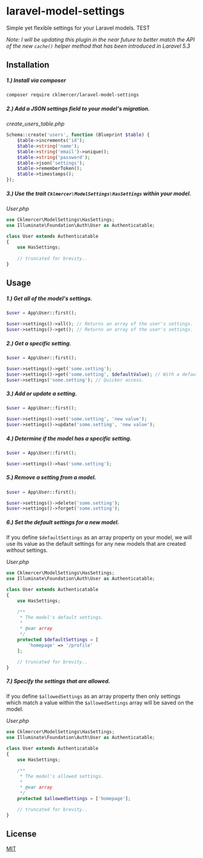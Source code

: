 # laravel-model-settings
Simple yet flexible settings for your Laravel models.
TEST

_Note: I will be updating this plugin in the near future to better match the API of the new `cache()` helper method that has been introduced in Laravel 5.3_

## Installation
##### 1.) Install via composer
```bash
composer require cklmercer/laravel-model-settings
```

##### 2.) Add a JSON settings field to your model's migration.
_create_users_table.php_ 
```php
Schema::create('users', function (Blueprint $table) {
    $table->increments('id');
    $table->string('name');
    $table->string('email')->unique();
    $table->string('password');
    $table->json('settings');
    $table->rememberToken();
    $table->timestamps();
});
```

##### 3.) Use the trait `Cklmercer\ModelSettings\HasSettings` within your model.
_User.php_
```php
use Cklmercer\ModelSettings\HasSettings;
use Illuminate\Foundation\Auth\User as Authenticatable;

class User extends Authenticatable 
{
    use HasSettings;
     
    // truncated for brevity..
}
```

## Usage
##### 1.) Get all of the model's settings.
```php
$user = App\User::first();

$user->settings()->all(); // Returns an array of the user's settings.
$user->settings()->get(); // Returns an array of the user's settings.
```

##### 2.) Get a specific setting.
```php
$user = App\User::first();

$user->settings()->get('some.setting');
$user->settings()->get('some.setting', $defaultValue); // With a default value.
$user->settings('some.setting'); // Quicker access.
```

##### 3.) Add or update a setting.
```php
$user = App\User::first();

$user->settings()->set('some.setting', 'new value');
$user->settings()->update('some.setting', 'new value');
```

##### 4.) Determine if the model has a specific setting.
```php
$user = App\User::first();

$user->settings()->has('some.setting');
```

##### 5.) Remove a setting from a model.
```php
$user = App\User::first();

$user->settings()->delete('some.setting');
$user->settings()->forget('some.setting');
```

##### 6.) Set the default settings for a new model.

If you define `$defaultSettings` as an array property on your model, we will use its value as the default settings for 
any new models that are created *without* settings.

_User.php_
```php
use Cklmercer\ModelSettings\HasSettings;
use Illuminate\Foundation\Auth\User as Authenticatable;

class User extends Authenticatable 
{
    use HasSettings;

    /**
     * The model's default settings.
     * 
     * @var array
     */
    protected $defaultSettings = [
    	'homepage' => '/profile'
    ];

    // truncated for brevity..
}
```

##### 7.) Specify the settings that are allowed.

If you define `$allowedSettings` as an array property then only settings which match a value within 
the `$allowedSettings` array will be saved on the model.

_User.php_
```php
use Cklmercer\ModelSettings\HasSettings;
use Illuminate\Foundation\Auth\User as Authenticatable;

class User extends Authenticatable 
{
    use HasSettings;

    /**
     * The model's allowed settings.
     * 
     * @var array
     */
    protected $allowedSettings = ['homepage'];

    // truncated for brevity..
}
```

## License
[MIT](http://opensource.org/licenses/MIT)
